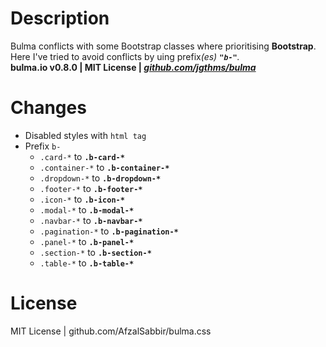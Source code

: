 # Description
Bulma conflicts with some Bootstrap classes where prioritising <strong>Bootstrap</strong>.<br>
Here I've tried to avoid conflicts by uing prefix<i>(es)</i> <i><strong>`"b-"`</strong>.<br></i>
<strong>bulma.io v0.8.0 | MIT License | <a href="https://github.com/jgthms/bulma"><i>github.com/jgthms/bulma</i></a></strong>
# Changes
- Disabled styles with `html tag`
- Prefix `b-`
  - `.card-*`             to <strong>`.b-card-*`</strong>
  - `.container-*`        to <strong>`.b-container-*`</strong>
  - `.dropdown-*`         to <strong>`.b-dropdown-*`</strong>
  - `.footer-*`           to <strong>`.b-footer-*`</strong>
  - `.icon-*`             to <strong>`.b-icon-*`</strong>
  - `.modal-*`            to <strong>`.b-modal-*`</strong>
  - `.navbar-*`           to <strong>`.b-navbar-*`</strong>
  - `.pagination-*`       to <strong>`.b-pagination-*`</strong>
  - `.panel-*`            to <strong>`.b-panel-*`</strong>
  - `.section-*`          to <strong>`.b-section-*`</strong>
  - `.table-*`            to <strong>`.b-table-*`</strong>
  
# License
MIT License | github.com/AfzalSabbir/bulma.css
